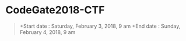 CodeGate2018-CTF
=================

>+Start date : Saturday, February 3, 2018, 9 am
>+End date : Sunday, February 4, 2018, 9 am


